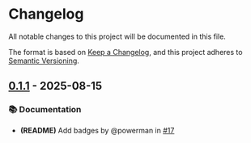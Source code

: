 # Changelog

All notable changes to this project will be documented in this file.

The format is based on [Keep a Changelog](https://keepachangelog.com/en/1.1.0/),
and this project adheres to [Semantic Versioning](https://semver.org/spec/v2.0.0.html).

## [0.1.1] - 2025-08-15

### 📚 Documentation

- **(README)** Add badges by @powerman in [#17]

[0.1.1]: https://github.com/powerman/ruscmd.nvim/compare/%40%7B10year%7D..v0.1.1
[#17]: https://github.com/powerman/ruscmd.nvim/pull/17

<!-- generated by git-cliff -->
